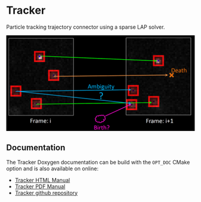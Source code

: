 # Tracker
Particle tracking trajectory connector using a sparse LAP solver.

![Tracker problem](doc/images/tracker_problem.png)

## Documentation
The Tracker Doxygen documentation can be build with the `OPT_DOC` CMake option and is also available on online:
  * [Tracker HTML Manual](https://markjolah.github.io/Tracker/index.html)
  * [Tracker PDF Manual](https://markjolah.github.io/Tracker/pdf/Tracker-0.1-reference.pdf)
  * [Tracker github repository](https://github.com/markjolah/Tracker)
